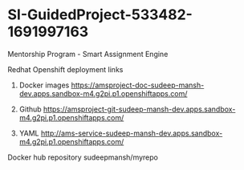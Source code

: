 # SI-GuidedProject-533482-1691997163
Mentorship Program - Smart Assignment Engine

Redhat Openshift deployment links
1. Docker images
https://amsproject-doc-sudeep-mansh-dev.apps.sandbox-m4.g2pi.p1.openshiftapps.com/

2. Github
https://amsproject-git-sudeep-mansh-dev.apps.sandbox-m4.g2pi.p1.openshiftapps.com/

3. YAML
http://ams-service-sudeep-mansh-dev.apps.sandbox-m4.g2pi.p1.openshiftapps.com/

Docker hub repository
sudeepmansh/myrepo
